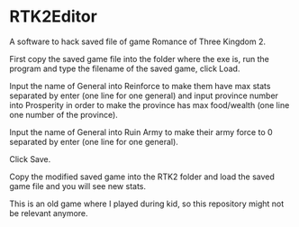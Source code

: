 # RTK2Editor

A software to hack saved file of game Romance of Three Kingdom 2.

First copy the saved game file into the folder where the exe is, run the program and type the filename of the saved game, click Load.

Input the name of General into Reinforce to make them have max stats separated by enter (one line for one general) and input province number into Prosperity in order to make the province has max food/wealth (one line one number of the province).

Input the name of General into Ruin Army to make their army force to 0 separated by enter (one line for one general).

Click Save.

Copy the modified saved game into the RTK2 folder and load the saved game file and you will see new stats.

This is an old game where I played during kid, so this repository might not be relevant anymore.
